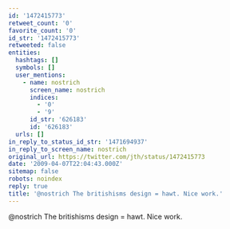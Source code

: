 ```yaml
---
id: '1472415773'
retweet_count: '0'
favorite_count: '0'
id_str: '1472415773'
retweeted: false
entities:
  hashtags: []
  symbols: []
  user_mentions:
    - name: nostrich
      screen_name: nostrich
      indices:
        - '0'
        - '9'
      id_str: '626183'
      id: '626183'
  urls: []
in_reply_to_status_id_str: '1471694937'
in_reply_to_screen_name: nostrich
original_url: https://twitter.com/jth/status/1472415773
date: '2009-04-07T22:04:43.000Z'
sitemap: false
robots: noindex
reply: true
title: '@nostrich The britishisms design = hawt. Nice work.'
---
```


@nostrich The britishisms design = hawt. Nice work.